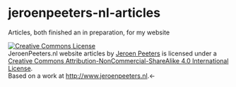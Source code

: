 # jeroenpeeters-nl-articles
Articles, both finished an in preparation, for my website

<a rel="license" href="http://creativecommons.org/licenses/by-nc-sa/4.0/"><img alt="Creative Commons License" style="border-width:0" src="https://i.creativecommons.org/l/by-nc-sa/4.0/88x31.png" /></a><br /><span xmlns:dct="http://purl.org/dc/terms/" property="dct:title">JeroenPeeters.nl website articles</span> by <a xmlns:cc="http://creativecommons.org/ns#" href="http://www.jeroenpeeters.nl" property="cc:attributionName" rel="cc:attributionURL">Jeroen Peeters</a> is licensed under a <a rel="license" href="http://creativecommons.org/licenses/by-nc-sa/4.0/">Creative Commons Attribution-NonCommercial-ShareAlike 4.0 International License</a>.<br />Based on a work at <a xmlns:dct="http://purl.org/dc/terms/" href="http://www.jeroenpeeters.nl" rel="dct:source">http://www.jeroenpeeters.nl</a>.<-
